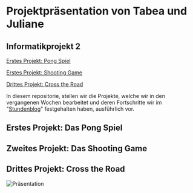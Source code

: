 # Projektpräsentation von Tabea und Juliane

## Informatikprojekt 2


[Erstes Projekt: Pong Spiel](#1)

[Erstes Projekt: Shooting Game](#2)

[Drittes Projekt: Cross the Road](#3)

In diesem repositorie, stellen wir die Projekte, welche wir in den vergangenen Wochen bearbeitet und deren Fortschritte wir im "<a href="https://github.com/Tabea000/2.Informatikprojekt-Stundenblog-">Stundenblog</a>" festgehalten haben, ausführlich vor.


## <a name="1"></a>Erstes Projekt: Das Pong Spiel
## <a name="2"></a>Zweites Projekt: Das Shooting Game
## <a name="3"></a>Drittes Projekt: Cross the Road

![Präsentation](https://raw.githubusercontent.com/Tabea000/2.Informatikprojekt-Stundenblog-/master/Bildverzeichnis/CtR%201_Pr%C3%A4stentation.png?raw=true "Screenshot von AppLab")
